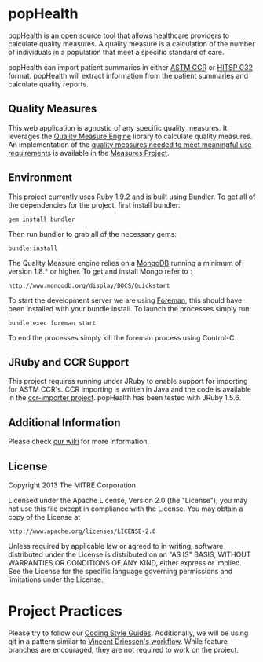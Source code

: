 popHealth
=========

popHealth is an open source tool that allows healthcare providers to calculate quality measures. A quality measure is a calculation of the number of individuals in a population that meet a specific standard of care.

popHealth can import patient summaries in either [ASTM CCR](http://www.astm.org/Standards/E2369.htm) or [HITSP C32](http://www.hitsp.org/ConstructSet_Details.aspx?&PrefixAlpha=4&PrefixNumeric=32) format. popHealth will extract information from the patient summaries and calculate quality reports.

Quality Measures
----------------

This web application is agnostic of any specific quality measures. It leverages the [Quality Measure Engine](https://github.com/pophealth/quality-measure-engine) library to calculate quality measures. An implementation of the [quality measures needed to meet meaningful use requirements](http://www.cms.gov/QualityMeasures/03_ElectronicSpecifications.asp) is available in the [Measures Project](https://github.com/pophealth/measures).

Environment
-----------

This project currently uses Ruby 1.9.2 and is built using [Bundler](http://gembundler.com/). To get all of the dependencies for the project, first install bundler:

    gem install bundler

Then run bundler to grab all of the necessary gems:

    bundle install

The Quality Measure engine relies on a [MongoDB](http://www.mongodb.org/) running a minimum of version 1.8.* or higher.  To get and install Mongo refer to :

    http://www.mongodb.org/display/DOCS/Quickstart


To start the development server we are using [Foreman](https://github.com/ddollar/foreman), this should have been installed with your bundle install. To launch the processes simply run:

	bundle exec foreman start

To end the processes simply kill the foreman process using Control-C. 


JRuby and CCR Support
---------------------

This project requires running under JRuby to enable support for importing for ASTM CCR's. CCR Importing is written in Java and the code is available in the [ccr-importer project](https://github.com/pophealth/ccr-importer). popHealth has been tested with JRuby 1.5.6.

Additional Information
----------------------

Please check [our wiki](https://github.com/pophealth/popHealth/wiki) for more information.

License
-------

Copyright 2013 The MITRE Corporation

Licensed under the Apache License, Version 2.0 (the "License");
you may not use this file except in compliance with the License.
You may obtain a copy of the License at

    http://www.apache.org/licenses/LICENSE-2.0

Unless required by applicable law or agreed to in writing, software
distributed under the License is distributed on an "AS IS" BASIS,
WITHOUT WARRANTIES OR CONDITIONS OF ANY KIND, either express or implied.
See the License for the specific language governing permissions and
limitations under the License.

Project Practices
=================

Please try to follow our [Coding Style Guides](http://github.com/eedrummer/styleguide). Additionally, we will be using git in a pattern similar to [Vincent Driessen's workflow](http://nvie.com/posts/a-successful-git-branching-model/). While feature branches are encouraged, they are not required to work on the project.
